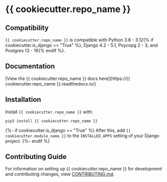 # {{ cookiecutter.repo_name }}

## Compatibility

`{{ cookiecutter.repo_name }}` is compatible with Python 3.8 - 3.12{% if cookiecutter.is_django == "True" %}, Django 4.2 - 5.1, Psycopg 2 - 3, and Postgres 13 - 16{% endif %}.

## Documentation

[View the {{ cookiecutter.repo_name }} docs here](https://{{ cookiecutter.repo_name }}.readthedocs.io/)

## Installation

Install `{{ cookiecutter.repo_name }}` with:

    pip3 install {{ cookiecutter.repo_name }}

{%- if cookiecutter.is_django == "True" %}
After this, add `{{ cookiecutter.module_name }}` to the `INSTALLED_APPS` setting of your Django project.
{%- endif %}

## Contributing Guide

For information on setting up {{ cookiecutter.repo_name }} for development and contributing changes, view [CONTRIBUTING.md](CONTRIBUTING.md).
